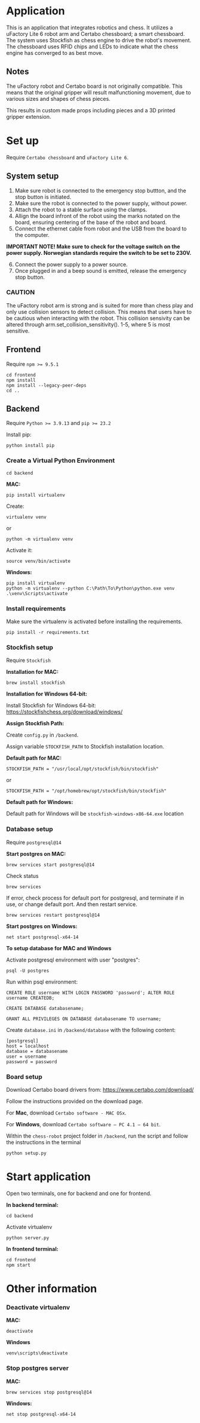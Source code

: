 # Application
This is an application that integrates robotics and chess. It utilizes a uFactory Lite 6 robot arm and Certabo chessboard; a smart chessboard. The system uses Stockfish as chess engine to drive the robot's movement. The chessboard uses RFID chips and LEDs to indicate what the chess engine has converged to as best move. 

## Notes
The uFactory robot and Certabo board is not originally compatible. This means that the original gripper will result  malfunctioning movement, due to various sizes and shapes of chess pieces. 

This results in custom made props including pieces and a 3D printed gripper extension. 

# Set up

Require `Certabo chessboard` and `uFactory Lite 6`.

## System setup

1. Make sure robot is connected to the emergency stop buttton, and the stop button is initiated.
2. Make sure the robot is connected to the power supply, without power. 
3. Attach the robot to a stable surface using the clamps. 
4. Allign the board infront of the robot using the marks notated on the board, ensuring centering of the base of the robot and board. 
5. Connect the ethernet cable from robot and the USB from the board to the computer. 

**IMPORTANT NOTE! Make sure to check for the voltage switch on the power supply. Norwegian standards require the switch to be set to 230V.**

6. Connect the power supply to a power source. 
7. Once plugged in and a beep sound is emitted, release the emergency stop button. 


### CAUTION

The uFactory robot arm is strong and is suited for more than chess play and only use collision sensors to detect collision. This means that users have to be cautious when interacting with the robot. This collision sensivity can be altered through arm.set_collision_sensitivity(). 1-5, where 5 is most sensitive. 


## Frontend

Require `npm >= 9.5.1`

```
cd frontend
npm install
npm install --legacy-peer-deps
cd ..
```

## Backend

Require `Python >= 3.9.13` and `pip >= 23.2`

Install pip:

```
python install pip
```

### Create a Virtual Python Environment

```
cd backend
```

**MAC:**

```
pip install virtualenv
```

Create:

```
virtualenv venv
```

or

```
python -m virtualenv venv
```

Activate it:

```
source venv/bin/activate
```

**Windows:**

```
pip install virtualenv
python -m virtualenv --python C:\Path\To\Python\python.exe venv
.\venv\Scripts\activate
```

### Install requirements

Make sure the virtualenv is activated before installing the requirements.

```
pip install -r requirements.txt
```

### Stockfish setup

Require `Stockfish`

**Installation for MAC:**

```
brew install stockfish
```

**Installation for Windows 64-bit:**

Install Stockfish for Windows 64-bit: https://stockfishchess.org/download/windows/

**Assign Stockfish Path:**

Create `config.py` in `/backend`.

Assign variable `STOCKFISH_PATH` to Stockfish installation location.

**Default path for MAC:**

`STOCKFISH_PATH = "/usr/local/opt/stockfish/bin/stockfish"`

or

`STOCKFISH_PATH = "/opt/homebrew/opt/stockfish/bin/stockfish"`

**Default path for Windows:**

Default path for Windows will be `stockfish-windows-x86-64.exe` location

### Database setup

Require `postgresql@14`

**Start postgres on MAC:**

```
brew services start postgresql@14
```

Check status

```
brew services
```

If error, check process for default port for postgresql, and terminate if in use, or change default port.
And then restart service.

```
brew services restart postgresql@14
```

**Start postgres on Windows:**

```
net start postgresql-x64-14
```

**To setup database for MAC and Windows**

Activate postgresql environment with user "postgres":

```
psql -U postgres
```

Run within psql environment:

```
CREATE ROLE username WITH LOGIN PASSWORD 'password'; ALTER ROLE username CREATEDB;

CREATE DATABASE databasename;

GRANT ALL PRIVILEGES ON DATABASE databasename TO username;
```

Create `database.ini` in `/backend/database` with the following content:

```
[postgresql]
host = localhost
database = databasename
user = username
password = password
```

### Board setup

Download Certabo board drivers from: https://www.certabo.com/download/

Follow the instructions provided on the download page.

For **Mac**, download `Certabo software - MAC OSx`.

For **Windows**, download `Certabo software – PC 4.1 – 64 bit`.

Within the `chess-robot` project folder in `/backend`, run the script and follow the instructions in the terminal

```
python setup.py
```

# Start application

Open two terminals, one for backend and one for frontend.

**In backend terminal:**

```
cd backend
```

Activate virtualenv

```
python server.py
```

**In frontend terminal:**

```
cd frontend
npm start
```

# Other information

### Deactivate virtualenv

**MAC:**

```
deactivate
```

**Windows**

```
venv\scripts\deactivate
```

### Stop postgres server

**MAC:**

```
brew services stop postgresql@14
```

**Windows:**

```
net stop postgresql-x64-14
```
